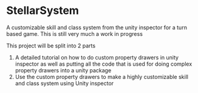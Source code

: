 # StellarSystem
A customizable skill and class system from the unity inspector for a turn based game.
This is still very much a work in progress

This project will be split into 2 parts
1. A detailed tutorial on how to do custom property drawers in unity inspector as well as putting all the code that is used for doing complex property drawers into a unity package
2. Use the custom property drawers to make a highly customizable skill and class system using Unity inspector
